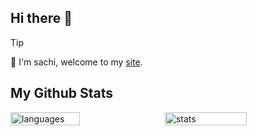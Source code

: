 ## Hi there 👋

> [!tip]
> 🌱 I'm sachi, welcome to my [site](https://codebearjourney.top).

## My Github Stats
<div style="display: flex; justify-content: space-between;">
  <img src="https://github-readme-stats.vercel.app/api/top-langs/?username=tianyuxbear&layout=compact&langs_count=6&text_color=000&icon_color=fff&theme=graywhite" alt="languages" width="47%" />
  <img src="https://github-readme-stats.vercel.app/api?username=tianyuxbear&show_icons=true&theme=blue_navy" alt="stats" width="51%" />
</div>



<!--
**tianyuxbear/tianyuxbear** is a ✨ _special_ ✨ repository because its `README.md` (this file) appears on your GitHub profile.

Here are some ideas to get you started:

- 🔭 I’m currently working on ...
- 🌱 I’m currently learning ...
- 👯 I’m looking to collaborate on ...
- 🤔 I’m looking for help with ...
- 💬 Ask me about ...
- 📫 How to reach me: ...
- 😄 Pronouns: ...
- ⚡ Fun fact: ...
-->
